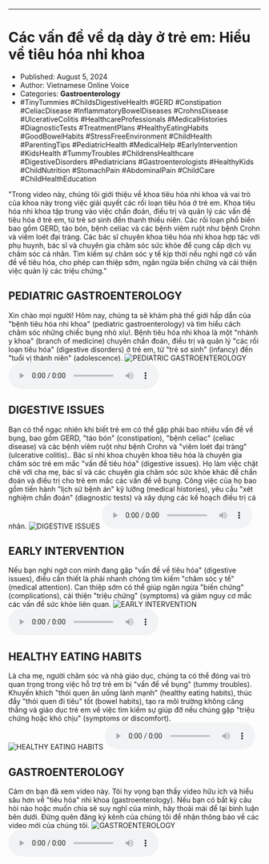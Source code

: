 
---

# Các vấn đề về dạ dày ở trẻ em: Hiểu về tiêu hóa nhi khoa

- Published: August 5, 2024
- Author: Vietnamese Online Voice
- Categories: **Gastroenterology**
- #TinyTummies #ChildsDigestiveHealth #GERD #Constipation #CeliacDisease #InflammatoryBowelDiseases #CrohnsDisease #UlcerativeColitis #HealthcareProfessionals #MedicalHistories #DiagnosticTests #TreatmentPlans #HealthyEatingHabits #GoodBowelHabits #StressFreeEnvironment #ChildHealth #ParentingTips #PediatricHealth #MedicalHelp #EarlyIntervention #KidsHealth #TummyTroubles #ChildrensHealthcare #DigestiveDisorders #Pediatricians #Gastroenterologists #HealthyKids #ChildNutrition #StomachPain #AbdominalPain #ChildCare #ChildHealthEducation

"Trong video này, chúng tôi giới thiệu về khoa tiêu hóa nhi khoa và vai trò của khoa này trong việc giải quyết các rối loạn tiêu hóa ở trẻ em. Khoa tiêu hóa nhi khoa tập trung vào việc chẩn đoán, điều trị và quản lý các vấn đề tiêu hóa ở trẻ em, từ trẻ sơ sinh đến thanh thiếu niên. Các rối loạn phổ biến bao gồm GERD, táo bón, bệnh celiac và các bệnh viêm ruột như bệnh Crohn và viêm loét đại tràng. Các bác sĩ chuyên khoa tiêu hóa nhi khoa hợp tác với phụ huynh, bác sĩ và chuyên gia chăm sóc sức khỏe để cung cấp dịch vụ chăm sóc cá nhân. Tìm kiếm sự chăm sóc y tế kịp thời nếu nghi ngờ có vấn đề về tiêu hóa, cho phép can thiệp sớm, ngăn ngừa biến chứng và cải thiện việc quản lý các triệu chứng."


## PEDIATRIC GASTROENTEROLOGY

Xin chào mọi người! Hôm nay, chúng ta sẽ khám phá thế giới hấp dẫn của "bệnh tiêu hóa nhi khoa" (pediatric gastroenterology) và tìm hiểu cách chăm sóc những chiếc bụng nhỏ xíu!. Bệnh tiêu hóa nhi khoa là một "nhánh y khoa" (branch of medicine) chuyên chẩn đoán, điều trị và quản lý "các rối loạn tiêu hóa" (digestive disorders) ở trẻ em, từ "trẻ sơ sinh" (infancy) đến "tuổi vị thành niên" (adolescence).
![PEDIATRIC GASTROENTEROLOGY](https://http-archiver-apis-production-80.schnworks.com/storage/images/transitions/2024-08-05/transition-25360523277-Montserrat-ExtraBold-512DA8.jpg)
<audio controls>
    <source src="https://http-archiver-apis-production-80.schnworks.com/storage/storage/audio/file-32358372870.mp3" type="audio/mpeg">
</audio>



## DIGESTIVE ISSUES

Bạn có thể ngạc nhiên khi biết trẻ em có thể gặp phải bao nhiêu vấn đề về bụng, bao gồm GERD, "táo bón" (constipation), "bệnh celiac" (celiac disease) và các bệnh viêm ruột như bệnh Crohn và "viêm loét đại tràng" (ulcerative colitis).. Bác sĩ nhi khoa chuyên khoa tiêu hóa là chuyên gia chăm sóc trẻ em mắc "vấn đề tiêu hóa" (digestive issues). Họ làm việc chặt chẽ với cha mẹ, bác sĩ và các chuyên gia chăm sóc sức khỏe khác để chẩn đoán và điều trị cho trẻ em mắc các vấn đề về bụng. Công việc của họ bao gồm tiến hành "lịch sử bệnh án" kỹ lưỡng (medical histories), yêu cầu "xét nghiệm chẩn đoán" (diagnostic tests) và xây dựng các kế hoạch điều trị cá nhân.
![DIGESTIVE ISSUES](https://http-archiver-apis-production-80.schnworks.com/storage/images/transitions/2024-08-05/transition-25000291058-Montserrat-Bold-673AB7.jpg)
<audio controls>
    <source src="https://http-archiver-apis-production-80.schnworks.com/storage/storage/audio/file-26402681722.mp3" type="audio/mpeg">
</audio>



## EARLY INTERVENTION

Nếu bạn nghi ngờ con mình đang gặp "vấn đề về tiêu hóa" (digestive issues), điều cần thiết là phải nhanh chóng tìm kiếm "chăm sóc y tế" (medical attention). Can thiệp sớm có thể giúp ngăn ngừa "biến chứng" (complications), cải thiện "triệu chứng" (symptoms) và giảm nguy cơ mắc các vấn đề sức khỏe liên quan.
![EARLY INTERVENTION](https://http-archiver-apis-production-80.schnworks.com/storage/images/transitions/2024-08-05/transition-2496230824-Montserrat-Regular-004895.jpg)
<audio controls>
    <source src="https://http-archiver-apis-production-80.schnworks.com/storage/storage/audio/file-14313129052.mp3" type="audio/mpeg">
</audio>



## HEALTHY EATING HABITS

Là cha mẹ, người chăm sóc và nhà giáo dục, chúng ta có thể đóng vai trò quan trọng trong việc hỗ trợ trẻ em bị "vấn đề về bụng" (tummy troubles). Khuyến khích "thói quen ăn uống lành mạnh" (healthy eating habits), thúc đẩy "thói quen đi tiêu" tốt (bowel habits), tạo ra môi trường không căng thẳng và giáo dục trẻ em về việc tìm kiếm sự giúp đỡ nếu chúng gặp "triệu chứng hoặc khó chịu" (symptoms or discomfort).
![HEALTHY EATING HABITS](https://http-archiver-apis-production-80.schnworks.com/storage/images/transitions/2024-08-05/transition--29716993661-Montserrat-Medium-512DA8.jpg)
<audio controls>
    <source src="https://http-archiver-apis-production-80.schnworks.com/storage/storage/audio/file-31910350673.mp3" type="audio/mpeg">
</audio>



## GASTROENTEROLOGY

Cảm ơn bạn đã xem video này. Tôi hy vọng bạn thấy video hữu ích và hiểu sâu hơn về "tiêu hóa" nhi khoa (gastroenterology). Nếu bạn có bất kỳ câu hỏi nào hoặc muốn chia sẻ suy nghĩ của mình, hãy thoải mái để lại bình luận bên dưới. Đừng quên đăng ký kênh của chúng tôi để nhận thông báo về các video mới của chúng tôi.
![GASTROENTEROLOGY](https://http-archiver-apis-production-80.schnworks.com/storage/images/transitions/2024-08-05/transition--25552134702-Montserrat-Medium-303F9F.jpg)
<audio controls>
    <source src="https://http-archiver-apis-production-80.schnworks.com/storage/storage/audio/file-19731839332.mp3" type="audio/mpeg">
</audio>


